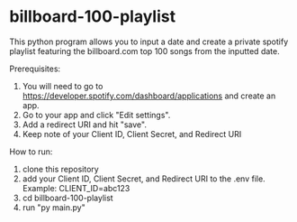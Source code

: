 # billboard-100-playlist

This python program allows you to input a date and create a private spotify playlist featuring the billboard.com top 100 songs from the inputted date.

Prerequisites:
1. You will need to go to https://developer.spotify.com/dashboard/applications and create an app.
2. Go to your app and click "Edit settings".
3. Add a redirect URI and hit "save".
4. Keep note of your Client ID, Client Secret, and Redirect URI

How to run:
1. clone this repository
2. add your Client ID, Client Secret, and Redirect URI to the .env file. Example: CLIENT_ID=abc123
3. cd billboard-100-playlist
4. run "py main.py"
